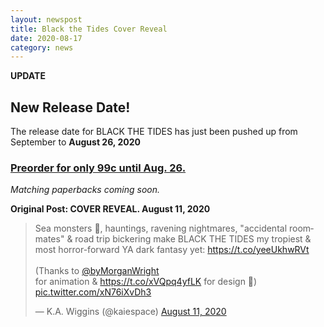 ```yaml
---
layout: newspost
title: Black the Tides Cover Reveal
date: 2020-08-17
category: news
---
```

**UPDATE**

## New Release Date!

The release date for BLACK THE TIDES has just been pushed up from September to **August 26, 2020**

### [Preorder for only 99c until Aug. 26.](https://storyoriginapp.com/universalbooklinks/0afebf2e-d80d-11ea-b452-0f053dc84439)

*Matching paperbacks coming soon.*

**Original Post: COVER REVEAL. August 11, 2020**

<blockquote class="twitter-tweet" data-theme="dark"><p lang="en" dir="ltr">Sea monsters 🐉, hauntings, ravening nightmares, &quot;accidental roommates&quot; &amp; road trip bickering make BLACK THE TIDES my tropiest &amp; most horror-forward YA dark fantasy yet: <a href="https://t.co/yeeUkhwRVt">https://t.co/yeeUkhwRVt</a> <br><br>(Thanks to <a href="https://twitter.com/byMorganWright?ref_src=twsrc%5Etfw">@byMorganWright</a><br> for animation &amp; <a href="https://t.co/xVQpq4yfLK">https://t.co/xVQpq4yfLK</a> for design 🥰) <a href="https://t.co/xN76iXvDh3">pic.twitter.com/xN76iXvDh3</a></p>&mdash; K.A. Wiggins (@kaiespace) <a href="https://twitter.com/kaiespace/status/1293247186151464960?ref_src=twsrc%5Etfw">August 11, 2020</a></blockquote> <script async src="https://platform.twitter.com/widgets.js" charset="utf-8"></script>

